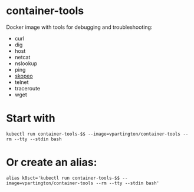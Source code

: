 # container-tools
Docker image with tools for debugging and troubleshooting:
* curl
* dig
* host
* netcat
* nslookup
* ping
* [skopeo](https://github.com/containers/skopeo) 
* telnet
* traceroute
* wget

# Start with
```
kubectl run container-tools-$$ --image=vpartington/container-tools --rm --tty --stdin bash
```

# Or create an alias:
```
alias k8sct='kubectl run container-tools-$$ --image=vpartington/container-tools --rm --tty --stdin bash'
```
